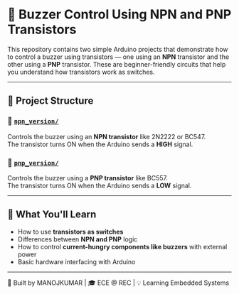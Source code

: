 # 🔔 Buzzer Control Using NPN and PNP Transistors

This repository contains two simple Arduino projects that demonstrate how to control a buzzer using transistors — one using an **NPN** transistor and the other using a **PNP** transistor. These are beginner-friendly circuits that help you understand how transistors work as switches.

---

## 📂 Project Structure

### 🔹 [`npn_version/`](https://github.com/manoj-ecedev/buzzer_with_transistors/tree/main/buzzer_with_transistors/npn_version)
Controls the buzzer using an **NPN transistor** like 2N2222 or BC547.  
The transistor turns ON when the Arduino sends a **HIGH** signal.

### 🔸 [`pnp_version/`](https://github.com/manoj-ecedev/buzzer_with_transistors/tree/main/buzzer_with_transistors/pnp_version)
Controls the buzzer using a **PNP transistor** like BC557.   
The transistor turns ON when the Arduino sends a **LOW** signal.

---

## 🧠 What You'll Learn

- How to use **transistors as switches**
- Differences between **NPN and PNP** logic
- How to control **current-hungry components like buzzers** with external power
- Basic hardware interfacing with Arduino

---

🧠 Built by MANOJKUMAR | 🎓 ECE @ REC | 💡 Learning Embedded Systems
